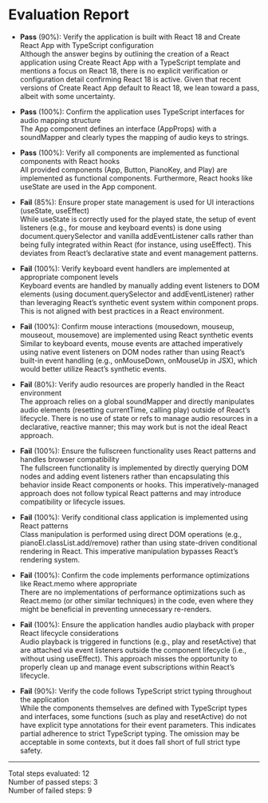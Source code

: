 # Evaluation Report

- **Pass** (90%): Verify the application is built with React 18 and Create React App with TypeScript configuration  
  Although the answer begins by outlining the creation of a React application using Create React App with a TypeScript template and mentions a focus on React 18, there is no explicit verification or configuration detail confirming React 18 is active. Given that recent versions of Create React App default to React 18, we lean toward a pass, albeit with some uncertainty.

- **Pass** (100%): Confirm the application uses TypeScript interfaces for audio mapping structure  
  The App component defines an interface (AppProps) with a soundMapper and clearly types the mapping of audio keys to strings.

- **Pass** (100%): Verify all components are implemented as functional components with React hooks  
  All provided components (App, Button, PianoKey, and Play) are implemented as functional components. Furthermore, React hooks like useState are used in the App component.

- **Fail** (85%): Ensure proper state management is used for UI interactions (useState, useEffect)  
  While useState is correctly used for the played state, the setup of event listeners (e.g., for mouse and keyboard events) is done using document.querySelector and vanilla addEventListener calls rather than being fully integrated within React (for instance, using useEffect). This deviates from React’s declarative state and event management patterns.

- **Fail** (100%): Verify keyboard event handlers are implemented at appropriate component levels  
  Keyboard events are handled by manually adding event listeners to DOM elements (using document.querySelector and addEventListener) rather than leveraging React’s synthetic event system within component props. This is not aligned with best practices in a React environment.

- **Fail** (100%): Confirm mouse interactions (mousedown, mouseup, mouseout, mousemove) are implemented using React synthetic events  
  Similar to keyboard events, mouse events are attached imperatively using native event listeners on DOM nodes rather than using React’s built-in event handling (e.g., onMouseDown, onMouseUp in JSX), which would better utilize React’s synthetic events.

- **Fail** (80%): Verify audio resources are properly handled in the React environment  
  The approach relies on a global soundMapper and directly manipulates audio elements (resetting currentTime, calling play) outside of React’s lifecycle. There is no use of state or refs to manage audio resources in a declarative, reactive manner; this may work but is not the ideal React approach.

- **Fail** (100%): Ensure the fullscreen functionality uses React patterns and handles browser compatibility  
  The fullscreen functionality is implemented by directly querying DOM nodes and adding event listeners rather than encapsulating this behavior inside React components or hooks. This imperatively-managed approach does not follow typical React patterns and may introduce compatibility or lifecycle issues.

- **Fail** (100%): Verify conditional class application is implemented using React patterns  
  Class manipulation is performed using direct DOM operations (e.g., pianoEl.classList.add/remove) rather than using state-driven conditional rendering in React. This imperative manipulation bypasses React’s rendering system.

- **Fail** (100%): Confirm the code implements performance optimizations like React.memo where appropriate  
  There are no implementations of performance optimizations such as React.memo (or other similar techniques) in the code, even where they might be beneficial in preventing unnecessary re-renders.

- **Fail** (100%): Ensure the application handles audio playback with proper React lifecycle considerations  
  Audio playback is triggered in functions (e.g., play and resetActive) that are attached via event listeners outside the component lifecycle (i.e., without using useEffect). This approach misses the opportunity to properly clean up and manage event subscriptions within React’s lifecycle.

- **Fail** (90%): Verify the code follows TypeScript strict typing throughout the application  
  While the components themselves are defined with TypeScript types and interfaces, some functions (such as play and resetActive) do not have explicit type annotations for their event parameters. This indicates partial adherence to strict TypeScript typing. The omission may be acceptable in some contexts, but it does fall short of full strict type safety.

---

Total steps evaluated: 12  
Number of passed steps: 3  
Number of failed steps: 9